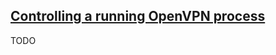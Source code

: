 ## [Controlling a running OpenVPN process](https://openvpn.net/community-resources/controlling-a-running-openvpn-process/)

TODO
